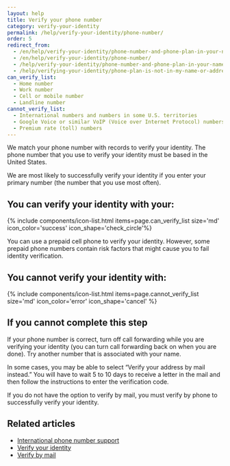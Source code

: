 ```yaml
---
layout: help
title: Verify your phone number
category: verify-your-identity
permalink: /help/verify-your-identity/phone-number/
order: 5
redirect_from:
  - /en/help/verify-your-identity/phone-number-and-phone-plan-in-your-name/
  - /en/help/verify-your-identity/phone-number/
  - /help/verify-your-identity/phone-number-and-phone-plan-in-your-name/
  - /help/verifying-your-identity/phone-plan-is-not-in-my-name-or-address/
can_verify_list:
  - Home number
  - Work number
  - Cell or mobile number
  - Landline number
cannot_verify_list:
  - International numbers and numbers in some U.S. territories
  - Google Voice or similar VoIP (Voice over Internet Protocol) numbers
  - Premium rate (toll) numbers
---
```

We match your phone number with records to verify your identity. The phone number that you use to verify your identity must be based in the United States.

We are most likely to successfully verify your identity if you enter your primary number (the number that you use most often).

## You can verify your identity with your:

{% include components/icon-list.html items=page.can_verify_list size='md' icon_color='success' icon_shape='check_circle'%}

You can use a prepaid cell phone to verify your identity. However, some prepaid phone numbers contain risk factors that might cause you to fail identity verification.

## You cannot verify your identity with:

{% include components/icon-list.html items=page.cannot_verify_list size='md' icon_color='error' icon_shape='cancel' %}

## If you cannot complete this step

If your phone number is correct, turn off call forwarding while you are verifying your identity (you can turn call forwarding back on when you are done). Try another number that is associated with your name.

In some cases, you may be able to select “Verify your address by mail instead.” You will have to wait 5 to 10 days to receive a letter in the mail and then follow the instructions to enter the verification code.

If you do not have the option to verify by mail, you must verify by phone to successfully verify your identity.

## Related articles

* [International phone number support](/help/verify-your-identity/phone-number/)
* [Verify your identity](/help/verify-your-identity/how-to-verify-your-identity/)
* [Verify by mail](/help/verify-your-identity/verify-your-address-by-mail/)
